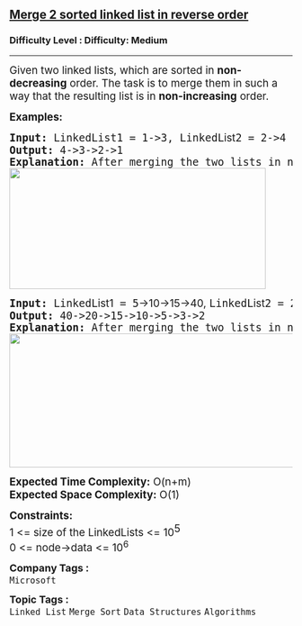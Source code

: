 <h2><a href="https://www.geeksforgeeks.org/problems/merge-2-sorted-linked-list-in-reverse-order/1?page=2&category=Linked%20List&status=unsolved,attempted&sortBy=submissions">Merge 2 sorted linked list in reverse order</a></h2><h3>Difficulty Level : Difficulty: Medium</h3><hr><div class="problems_problem_content__Xm_eO"><p><span style="font-size: 14pt;">Given two linked lists, which are sorted in <strong>non-decreasing</strong> order. The task is to merge them in such a way that the resulting list is in <strong>non-increasing</strong> order.</span></p>
<p><span style="font-size: 14pt;"><strong>Examples:</strong></span></p>
<pre><span style="font-size: 14pt;"><strong>Input: </strong>LinkedList1 = 1-&gt;3, LinkedL<span style="font-family: -apple-system, BlinkMacSystemFont, 'Segoe UI', Roboto, Oxygen, Ubuntu, Cantarell, 'Open Sans', 'Helvetica Neue', sans-serif;">ist</span>2 = 2-&gt;4<br><strong>Output: </strong>4-&gt;3-&gt;2-&gt;1<br><strong>Explanation: </strong>After merging the two lists in non-increasing order, we have new lists as 4-&gt;3-&gt;2-&gt;1.<br><img src="https://media.geeksforgeeks.org/img-practice/prod/addEditProblem/700073/Web/Other/blobid0_1724395612.png" width="456" height="215"><br></span></pre>
<pre><span style="font-size: 14pt;"><strong>Input: </strong>LinkedL<span style="font-family: -apple-system, BlinkMacSystemFont, 'Segoe UI', Roboto, Oxygen, Ubuntu, Cantarell, 'Open Sans', 'Helvetica Neue', sans-serif;">ist1</span> = 5<span style="font-family: -apple-system, BlinkMacSystemFont, 'Segoe UI', Roboto, Oxygen, Ubuntu, Cantarell, 'Open Sans', 'Helvetica Neue', sans-serif;">-&gt;</span><span style="font-family: -apple-system, BlinkMacSystemFont, 'Segoe UI', Roboto, Oxygen, Ubuntu, Cantarell, 'Open Sans', 'Helvetica Neue', sans-serif;">10</span><span style="font-family: -apple-system, BlinkMacSystemFont, 'Segoe UI', Roboto, Oxygen, Ubuntu, Cantarell, 'Open Sans', 'Helvetica Neue', sans-serif;">-&gt;15</span><span style="font-family: -apple-system, BlinkMacSystemFont, 'Segoe UI', Roboto, Oxygen, Ubuntu, Cantarell, 'Open Sans', 'Helvetica Neue', sans-serif;">-&gt;40,</span><span style="font-family: -apple-system, BlinkMacSystemFont, 'Segoe UI', Roboto, Oxygen, Ubuntu, Cantarell, 'Open Sans', 'Helvetica Neue', sans-serif;"> </span>LinkedL<span style="font-family: -apple-system, BlinkMacSystemFont, 'Segoe UI', Roboto, Oxygen, Ubuntu, Cantarell, 'Open Sans', 'Helvetica Neue', sans-serif;">ist</span>2 = 2-&gt;3-&gt;20<br><strong>Output: </strong>40-&gt;20-&gt;15-&gt;10-&gt;5-&gt;3-&gt;2<br><strong>Explanation: </strong>After merging the two lists in non-increasing order, we have new lists as 40-&gt;20-&gt;15-&gt;10-&gt;5-&gt;3-&gt;2.<br><img src="https://media.geeksforgeeks.org/img-practice/prod/addEditProblem/700073/Web/Other/blobid1_1724395627.png" width="505" height="238"><br></span></pre>
<p><span style="font-size: 14pt;"><strong>Expected Time Complexity:</strong> O(n+m)<br><strong>Expected Space&nbsp;</strong><strong>Complexity</strong><strong>:</strong> O(1)</span></p>
<p><span style="font-size: 14pt;"><strong style="font-size: 14pt;">Constraints:</strong><br><span style="font-size: 14pt;">1 &lt;= size of the LinkedLists &lt;= 10</span><sup style="font-size: 14pt;">5</sup><br><span style="font-size: 18.6667px;">0 &lt;= node-&gt;data &lt;= 10<sup>6</sup></span><br></span></p></div><p><span style=font-size:18px><strong>Company Tags : </strong><br><code>Microsoft</code>&nbsp;<br><p><span style=font-size:18px><strong>Topic Tags : </strong><br><code>Linked List</code>&nbsp;<code>Merge Sort</code>&nbsp;<code>Data Structures</code>&nbsp;<code>Algorithms</code>&nbsp;